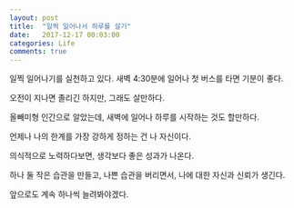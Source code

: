 ```yaml
---
layout: post
title:  "일찍 일어나서 하루를 살기"
date:   2017-12-17 00:03:00
categories: Life
comments: true
---
```

일찍 일어나기를 실천하고 있다. 새벽 4:30분에 일어나 첫 버스를 타면 기분이 좋다.

오전이 지나면 졸리긴 하지만, 그래도 살만하다.

올빼미형 인간으로 알았는데, 새벽에 일어나 하루를 시작하는 것도 할만하다. 

언제나 나의 한계를 가장 강하게 정하는 건 나 자신이다. 

의식적으로 노력하다보면, 생각보다 좋은 성과가 나온다.

하나 둘 작은 습관을 만들고, 나쁜 습관을 버리면서, 나에 대한 자신과 신뢰가 생긴다. 

앞으로도 계속 하나씩 늘려봐야겠다.
